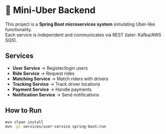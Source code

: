 # 🚖 Mini-Uber Backend

This project is a **Spring Boot microservices system** simulating Uber-like functionality.  
Each service is independent and communicates via REST (later: Kafka/AWS SQS).

## Services
- **User Service** → Register/login users
- **Ride Service** → Request rides
- **Matching Service** → Match riders with drivers
- **Tracking Service** → Track driver locations
- **Payment Service** → Handle payments
- **Notification Service** → Send notifications

## How to Run
```bash
mvn clean install
mvn -pl services/user-service spring-boot:run
